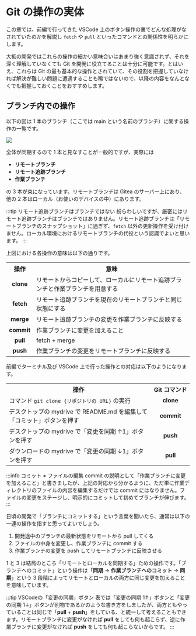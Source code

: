 # Git の操作の実体

この章では、前編で行ってきた VSCode 上のボタン操作の裏でどんな処理がなされていたのかを解説し `fetch` や `pull` といったコマンドとの関係性を明らかにします。

大抵の開発ではこれらの操作の細かい意味合いはあまり強く意識されず、それを深く理解していなくても Git を開発に役立てることは十分に可能です。とはいえ、これらは Git の最も基本的な操作とされていて、その役割を把握していなければ解決が難しい問題に遭遇することも稀ではないので、以降の内容をなんとなくでも把握しておくことをおすすめします。

## ブランチ内での操作

以下の図は 1 本のブランチ（ここでは main という名前のブランチ）に関する操作の一覧です。

![](https://md.trap.jp/uploads/upload_20ec43238b38dfef06c692b80c4469fa.png)

全体が同期するので 1 本と見なすことが一般的ですが、実際には

- **リモートブランチ**
- **リモート追跡ブランチ**
- **作業ブランチ**

の 3 本が束になっています。リモートブランチは Gitea のサーバー上にあり、他の 2 本はローカル（お使いのデバイスの中）にあります。

:::tip リモート追跡ブランチはブランチではない
紛らわしいですが、厳密にはリモート追跡ブランチはブランチではありません。リモート追跡ブランチは「リモートブランチのスナップショット」に過ぎず、`fetch` 以外の更新操作を受け付けません。ローカル環境におけるリモートブランチの代役という認識でよいと思います。
:::

上図における各操作の意味は以下の通りです。

<table style="width: 100%; border-collapse: collapse;">
  <tr>
    <th style="width: auto; text-align: center">操作</th>
    <th style="width: 100%;">意味</th>
  </tr>
  <tr>
    <td style="text-align: center"><strong>clone</strong></td>
    <td>リモートからコピーして、ローカルにリモート追跡ブランチと作業ブランチを用意する</td>
  </tr>
    <tr>
    <td style="text-align: center"><strong>fetch</strong></td>
    <td>リモート追跡ブランチを現在のリモートブランチと同じ状態にする</td>
  </tr>
  <tr>
    <td style="text-align: center"><strong>merge</strong></td>
    <td>リモート追跡ブランチの変更を作業ブランチに反映する</td>
  </tr>
  <tr>
    <td style="text-align: center"><strong>commit</strong></td>
    <td>作業ブランチに変更を加えること</td>
  </tr>
  <tr>
    <td style="text-align: center"><strong>pull</strong></td>
    <td>fetch + merge</td>
  </tr>
  <tr>
    <td style="text-align: center"><strong>push</strong></td>
    <td>作業ブランチの変更をリモートブランチに反映する</td>
  </tr>
</table>

前編でターミナル及び VSCode 上で行った操作との対応は以下のようになります。

<table style="width: 100%; border-collapse: collapse;">
  <tr>
    <th style="width: 100%;">操作</th>
    <th style="width: auto; text-align: center; text-wrap: nowrap">Git コマンド</th>
  </tr>
  <tr>
    <td>コマンド <code>git clone {リポジトリの URL}</code> の実行</td>
    <td style="text-align: center"><strong>clone</strong></td>
  </tr>
  <tr>
    <td>デスクトップの mydrive で README.md を編集して「コミット」ボタンを押す</td>
    <td style="text-align: center"><strong>commit</strong></td>
  </tr>
  <tr>
    <td>デスクトップの mydrive で「変更を同期 ↑1」ボタンを押す</td>
    <td style="text-align: center"><strong>push</strong></td>
  </tr>
  <tr>
    <td>ダウンロードの mydrive で「変更の同期 ↓1」ボタンを押す</td>
    <td style="text-align: center"><strong>pull</strong></td>
  </tr>
</table>

:::info コミット ≠ ファイルの編集
commit の説明として「作業ブランチに変更を加えること」と書きましたが、上記の対応から分かるように、ただ単に作業ディレクトリのファイルの内容を編集するだけでは commit にはなりません。ファイルの変更をステージし、明示的にコミットして初めてブランチが伸びます。
:::

日頃の開発で「ブランチにコミットする」という言葉を聞いたら、通常は以下の一連の操作を指すと思ってよいでしょう。

1. 開発途中のブランチの最新状態をリモートから pull してくる
2. ファイルの中身を変更し、作業ブランチに commit する
3. 作業ブランチの変更を push してリモートブランチに反映させる

1 と 3 は結局のところ「リモートとローカルを同期する」ための操作です。「ブランチへのコミット」という操作は「**同期** → **作業ブランチへのコミット** → **同期**」という 3 段階によってリモートとローカルの両方に同じ変更を加えることを意味しています。

:::tip VSCodeの「変更の同期」ボタン
表では「変更の同期 1↑」ボタンと「変更の同期 1↓」ボタンが別物であるかのような書き方をしましたが、両方ともやっていることは同じで「**pull** + **push**」をしている、と統一して考えることもできます。リモートブランチに変更がなければ **pull** をしても何も起こらず、逆に作業ブランチに変更がなければ **push** をしても何も起こらないからです。
:::